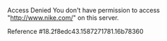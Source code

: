 Access Denied You don't have permission to access "http://www.nike.com/" on this server.

Reference #18.2f8edc43.1587271781.16b78360